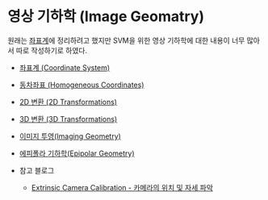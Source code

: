 # 영상 기하학 (Image Geomatry)

원래는 [좌표계](../../coordinate%20system/README.md)에 정리하려고 했지만 SVM을 위한 영상 기하학에 대한 내용이 너무 많아서 따로 작성하기로 하였다.

- [좌표계 (Coordinate System)](./coordinate%20system.md)
- [동차좌표 (Homogeneous Coordinates)](./Homogeneous%20Coordinates.md)
- [2D 변환 (2D Transformations)](./2D%20Transformations.md)
- [3D 변환 (3D Transformations)](./3D%20Transformations.md)
- [이미지 투영(Imaging Geometry)](./Imaging%20Geometry.md)
- [에피폴라 기하학(Epipolar Geometry)](./Epipolar%20Geometry.md)

- 참고 블로그
    - [Extrinsic Camera Calibration - 카메라의 위치 및 자세 파악](https://darkpgmr.tistory.com/m/122)
